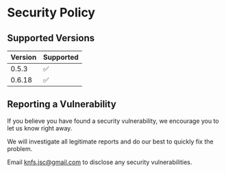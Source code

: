 # Security Policy

## Supported Versions

| Version | Supported          |
| ------- | ------------------ |
| 0.5.3   | :white_check_mark: |
| 0.6.18   | :white_check_mark: |


## Reporting a Vulnerability

If you believe you have found a security vulnerability, we encourage you to let us know right away.

We will investigate all legitimate reports and do our best to quickly fix the problem.

Email knfs.jsc@gmail.com to disclose any security vulnerabilities.
